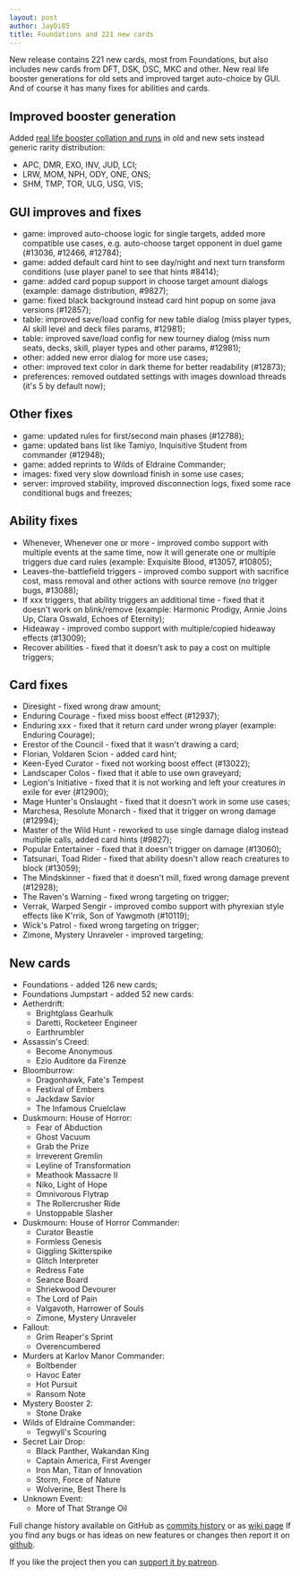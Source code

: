 ```yaml
---
layout: post
author: JayDi85
title: Foundations and 221 new cards
---
```

New release contains 221 new cards, most from Foundations, but also includes new cards from DFT, DSK, DSC, MKC and other. 
New real life booster generations for old sets and improved target auto-choice by GUI. And of course it has many fixes for 
abilities and cards.

## Improved booster generation
Added [real life booster collation and runs](https://www.lethe.xyz/mtg/collation/) in old and new sets instead generic rarity distribution:
* APC, DMR, EXO, INV, JUD, LCI;
* LRW, MOM, NPH, ODY, ONE, ONS;
* SHM, TMP, TOR, ULG, USG, VIS;

## GUI improves and fixes
* game: improved auto-choose logic for single targets, added more compatible use cases, e.g. auto-choose target opponent in duel game (#13036, #12466, #12784);
* game: added default card hint to see day/night and next turn transform conditions (use player panel to see that hints #8414);
* game: added card popup support in choose target amount dialogs (example: damage distribution, #9827);
* game: fixed black background instead card hint popup on some java versions (#12857);
* table: improved save/load config for new table dialog (miss player types, AI skill level and deck files params, #12981);
* table: improved save/load config for new tourney dialog (miss num seats, decks, skill, player types and other params, #12981);
* other: added new error dialog for more use cases;
* other: improved text color in dark theme for better readability (#12873);
* preferences: removed outdated settings with images download threads (it's 5 by default now);

## Other fixes
* game: updated rules for first/second main phases (#12788);
* game: updated bans list like Tamiyo, Inquisitive Student from commander (#12948);
* game: added reprints to Wilds of Eldraine Commander;
* images: fixed very slow download finish in some use cases;
* server: improved stability, improved disconnection logs, fixed some race conditional bugs and freezes;

## Ability fixes
* Whenever, Whenever one or more - improved combo support with multiple events at the same time, now it will generate one or multiple triggers due card rules (example: Exquisite Blood, #13057, #10805);
* Leaves-the-battlefield triggers - improved combo support with sacrifice cost, mass removal and other actions with source remove (no trigger bugs, #13088);
* If xxx triggers, that ability triggers an additional time - fixed that it doesn't work on blink/remove (example: Harmonic Prodigy, Annie Joins Up, Clara Oswald, Echoes of Eternity);
* Hideaway - improved combo support with multiple/copied hideaway effects (#13009);
* Recover abilities - fixed that it doesn't ask to pay a cost on multiple triggers;

## Card fixes
* Diresight - fixed wrong draw amount;
* Enduring Courage - fixed miss boost effect (#12937);
* Enduring xxx - fixed that it return card under wrong player (example: Enduring Courage);
* Erestor of the Council - fixed that it wasn't drawing a card;
* Florian, Voldaren Scion - added card hint;
* Keen-Eyed Curator - fixed not working boost effect (#13022);
* Landscaper Colos - fixed that it able to use own graveyard;
* Legion's Initiative - fixed that it is not working and left your creatures in exile for ever (#12900);
* Mage Hunter's Onslaught - fixed that it doesn't work in some use cases;
* Marchesa, Resolute Monarch - fixed that it trigger on wrong damage (#12994);
* Master of the Wild Hunt - reworked to use single damage dialog instead multiple calls, added card hints (#9827);
* Popular Entertainer - fixed that it doesn't trigger on damage (#13060);
* Tatsunari, Toad Rider - fixed that ability doesn't allow reach creatures to block (#13059);
* The Mindskinner - fixed that it doesn't mill, fixed wrong damage prevent (#12928);
* The Raven's Warning - fixed wrong targeting on trigger;
* Verrak, Warped Sengir - improved combo support with phyrexian style effects like K'rrik, Son of Yawgmoth (#10119);
* Wick's Patrol - fixed wrong targeting on trigger;
* Zimone, Mystery Unraveler - improved targeting;

## New cards
* Foundations - added 126 new cards;
* Foundations Jumpstart - added 52 new cards:
* Aetherdrift:
  * Brightglass Gearhulk
  * Daretti, Rocketeer Engineer
  * Earthrumbler
* Assassin's Creed:
  * Become Anonymous
  * Ezio Auditore da Firenze
* Bloomburrow:
  * Dragonhawk, Fate's Tempest
  * Festival of Embers
  * Jackdaw Savior
  * The Infamous Cruelclaw
* Duskmourn: House of Horror:
  * Fear of Abduction
  * Ghost Vacuum
  * Grab the Prize
  * Irreverent Gremlin
  * Leyline of Transformation
  * Meathook Massacre II
  * Niko, Light of Hope
  * Omnivorous Flytrap
  * The Rollercrusher Ride
  * Unstoppable Slasher
* Duskmourn: House of Horror Commander:
  * Curator Beastie
  * Formless Genesis
  * Giggling Skitterspike
  * Glitch Interpreter
  * Redress Fate
  * Seance Board
  * Shriekwood Devourer
  * The Lord of Pain
  * Valgavoth, Harrower of Souls
  * Zimone, Mystery Unraveler
* Fallout:
  * Grim Reaper's Sprint
  * Overencumbered
* Murders at Karlov Manor Commander:
  * Boltbender
  * Havoc Eater
  * Hot Pursuit
  * Ransom Note
* Mystery Booster 2:
  * Stone Drake
* Wilds of Eldraine Commander:
  * Tegwyll's Scouring
* Secret Lair Drop:
  * Black Panther, Wakandan King
  * Captain America, First Avenger
  * Iron Man, Titan of Innovation
  * Storm, Force of Nature
  * Wolverine, Best There Is
* Unknown Event:
  * More of That Strange Oil

Full change history available on GitHub as [commits history](https://github.com/magefree/mage/commits/)
or as [wiki page](https://github.com/magefree/mage/wiki/Release-changes)
If you find any bugs or has ideas on new features or changes then report it on [github](https://github.com/magefree/mage/issues).

If you like the project then you can [support it by patreon](https://xmage.today/#donate).